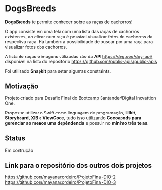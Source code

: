 
# DogsBreeds


**DogsBreeds** te permite conhecer sobre as raças de cachorros!

O app consiste em uma tela com uma lista das raças de cachorros existentes, ao clicar num raça é possível visualizar fotos de cachorros da respectiva raça. Há também a possibilidade de buscar por uma raça para visualizar fotos dos cachorros. 

A lista de raças e imagens utilizadas são da **API** https://dog.ceo/dog-api/ disponível na lista do repositório https://github.com/public-apis/public-apis

Foi utilizado **Snapkit** para setar algumas constraints.

## Motivação

Projeto criado para Desafio Final do Bootcamp Santander/Digital Inovattion One.

Proposta: utilizar o Swift como linguagem de programação, **UIkit, Storyboard, XIB e ViewCode**, tudo isso utilizando **Cocoapods para gerenciar ao menos uma depêndencia** e possuir no **mínimo três telas**.

## Status

Em contrução

## Link para o repositório dos outros dois projetos
https://github.com/mayanacordeiro/ProjetoFinal-DIO-2
https://github.com/mayanacordeiro/ProjetoFinal-DIO-3
